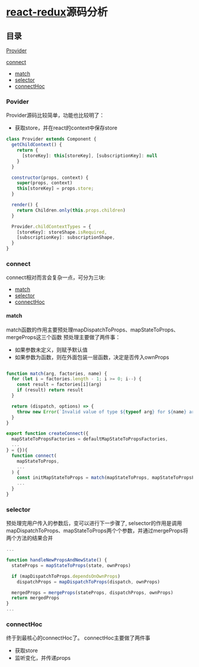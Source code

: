 # [react-redux](https://github.com/reduxjs/react-redux)源码分析 

## 目录
[Provider](#Povider) 

[connect](#connect)
- [match](#match)
- [selector](#selector)
- [connectHoc](#connectHoc)
### Povider
Provider源码比较简单，功能也比较明了：
* 获取store，并在react的context中保存store

```jsx
class Provider extends Component {
  getChildContext() {
    return { 
      [storeKey]: this[storeKey], [subscriptionKey]: null 
    }
  }

  constructor(props, context) {
    super(props, context)
    this[storeKey] = props.store;
  }

  render() {
    return Children.only(this.props.children)
  }

  Provider.childContextTypes = {
    [storeKey]: storeShape.isRequired,
    [subscriptionKey]: subscriptionShape,
  }
}
```
### connect
connect相对而言会复杂一点，可分为三块:
* [match](#match)
* [selector](#selector)
* [connectHoc](#connectHoc)
#### match
match函数的作用主要预处理mapDispatchToProps、mapStateToProps、mergeProps这三个函数 
预处理主要做了两件事：
* 如果参数未定义，则赋予默认值
* 如果参数为函数，则在外面包装一层函数，决定是否传入ownProps
```jsx

function match(arg, factories, name) {
  for (let i = factories.length - 1; i >= 0; i--) {
    const result = factories[i](arg)
    if (result) return result
  }

  return (dispatch, options) => {
    throw new Error(`Invalid value of type ${typeof arg} for ${name} argument when connecting component ${options.wrappedComponentName}.`)
  }
}
```
```jsx
export function createConnect({
  mapStateToPropsFactories = defaultMapStateToPropsFactories,
  ...
} = {}){
  function connect(
    mapStateToProps,
    ...
  ) {
    const initMapStateToProps = match(mapStateToProps, mapStateToPropsFactories, 'mapStateToProps')
    ...
  }
}
``` 
### selector
预处理完用户传入的参数后，变可以进行下一步骤了,
selsector的作用是调用mapDispatchToProps、mapStateToProps两个个参数，并通过mergeProps将两个方法的结果合并
```jsx
...

function handleNewPropsAndNewState() {
  stateProps = mapStateToProps(state, ownProps)

  if (mapDispatchToProps.dependsOnOwnProps)
    dispatchProps = mapDispatchToProps(dispatch, ownProps)

  mergedProps = mergeProps(stateProps, dispatchProps, ownProps)
  return mergedProps
}
...
```
### connectHoc
终于到最核心的connectHoc了。
connectHoc主要做了两件事
* 获取store
* 监听变化，并传递props